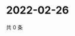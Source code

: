 # 2022-02-26

共 0 条

<!-- BEGIN WEIBO -->
<!-- 最后更新时间 Sat Feb 26 2022 01:12:52 GMT+0800 (China Standard Time) -->

<!-- END WEIBO -->
